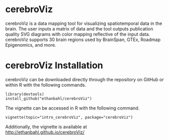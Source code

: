 # cerebroViz
cerebroViz is a data mapping tool for visualizing spatiotemporal
    data in the brain. The user inputs a matrix of data and the tool outputs
    publication quality SVG diagrams with color mapping reflective of the input
    data. cerebroViz supports 30 brain regions used by BrainSpan, GTEx, Roadmap
    Epigenomics, and more.

# cerebroViz Installation
cerebroViz can be downloaded directly through the repository on GitHub or within R with the following commands.
```
library(devtools)
install_github("ethanbahl/cerebroViz")
```
The vignette can be accessed in R with the following command.
```
vignette(topic="intro_cerebroViz", package="cerebroViz")
```
Additionally, the vignette is available at http://ethanbahl.github.io/cerebroViz/

